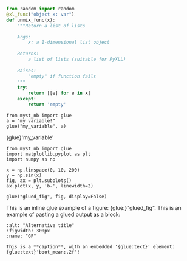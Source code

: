 ```python
from random import random
@xl_func("object x: var")
def unmix_func(x):
    """Return a list of lists

    Args:
        x: a 1-dimensional list object
        
    Returns:
        a list of lists (suitable for PyXLL) 
        
    Raises:
        "empty" if function fails
    """
    try:
        return [[e] for e in x]
    except:
        return 'empty'
```

```{code-cell} ipython3
from myst_nb import glue
a = "my variable!"
glue("my_variable", a)
```
{glue}'my_variable'


```{code-cell} ipython3
from myst_nb import glue
import matplotlib.pyplot as plt
import numpy as np

x = np.linspace(0, 10, 200)
y = np.sin(x)
fig, ax = plt.subplots()
ax.plot(x, y, 'b-', linewidth=2)

glue("glued_fig", fig, display=False)
```

This is an inline glue example of a figure: {glue:}"glued_fig".
This is an example of pasting a glued output as a block:

```{glue:}"glued_fig"
:alt: "Alternative title"
:figwidth: 300px
:name: "GF"

This is a **caption**, with an embedded '{glue:text}' element: {glue:text}'boot_mean:.2f'!
```
